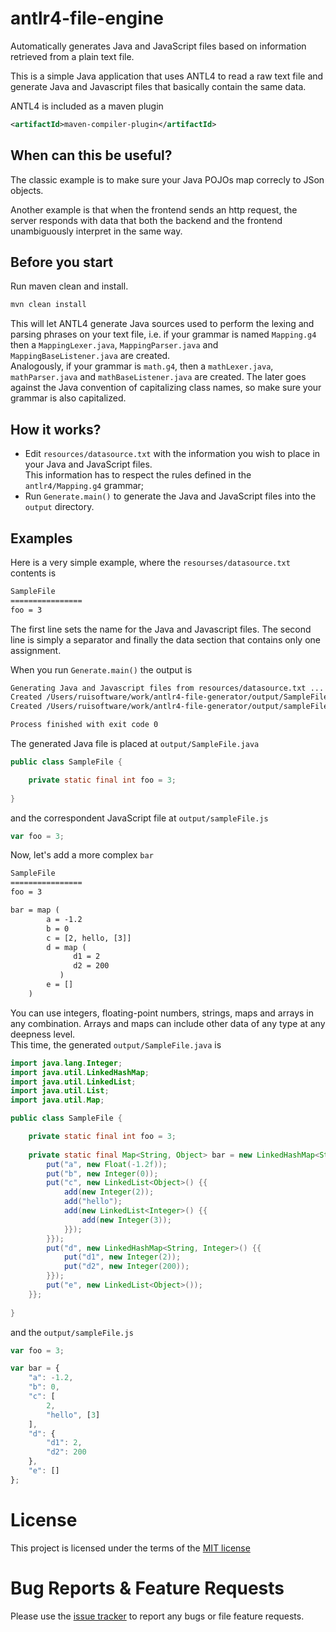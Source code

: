 # antlr4-file-engine
Automatically generates Java and JavaScript files based on information retrieved from a plain text file.

This is a simple Java application that uses ANTL4 to read a raw text file and generate Java and Javascript files that basically contain the same data.  

ANTL4 is included as a maven plugin
````xml
<artifactId>maven-compiler-plugin</artifactId>
````
## When can this be useful?
The classic example is to make sure your Java POJOs map correcly to JSon objects.   

Another example is that when the frontend sends an http request, the server responds with data that both the backend and the frontend unambiguously interpret in the same way.

## Before you start
Run maven clean and install.  
````bash
mvn clean install
````
This will let ANTL4 generate Java sources used to perform the lexing and parsing phrases on your text file, i.e.
if your grammar is named `Mapping.g4` then a `MappingLexer.java`, `MappingParser.java` and `MappingBaseListener.java` are created.  
Analogously, if your grammar is `math.g4`, then a `mathLexer.java`, `mathParser.java` and `mathBaseListener.java` are created. The later goes
against the Java convention of capitalizing class names, so make sure your grammar is also capitalized.


## How it works?
- Edit `resources/datasource.txt` with the information you wish to place in your Java and JavaScript files.  
This information has to respect the rules defined in the `antlr4/Mapping.g4` grammar;
- Run `Generate.main()` to generate the Java and JavaScript files into the `output` directory.

## Examples
Here is a very simple example, where the `resourses/datasource.txt` contents is
````txt
SampleFile
================
foo = 3
````

The first line sets the name for the Java and Javascript files. The second line is simply a separator and finally the data section that contains only one assignment.  

When you run `Generate.main()` the output is
````txt
Generating Java and Javascript files from resources/datasource.txt ...
Created /Users/ruisoftware/work/antlr4-file-generator/output/SampleFile.java
Created /Users/ruisoftware/work/antlr4-file-generator/output/sampleFile.js

Process finished with exit code 0
````

The generated Java file is placed at `output/SampleFile.java`
````java
public class SampleFile {

    private static final int foo = 3;
    
}
````
and the correspondent JavaScript file at `output/sampleFile.js`
````javascript
var foo = 3;
````

Now, let's add a more complex `bar`
````txt
SampleFile
================
foo = 3

bar = map (
        a = -1.2
        b = 0
        c = [2, hello, [3]]
        d = map (
              d1 = 2
              d2 = 200
           )
        e = []
    )
````
You can use integers, floating-point numbers, strings, maps and arrays in any combination. Arrays and maps can include other data of any type at any deepness level.  
This time, the generated `output/SampleFile.java` is

````java
import java.lang.Integer;
import java.util.LinkedHashMap;
import java.util.LinkedList;
import java.util.List;
import java.util.Map;

public class SampleFile {

    private static final int foo = 3;
    
    private static final Map<String, Object> bar = new LinkedHashMap<String, Object>() {{
        put("a", new Float(-1.2f));
        put("b", new Integer(0));
        put("c", new LinkedList<Object>() {{
            add(new Integer(2));
            add("hello");
            add(new LinkedList<Integer>() {{
                add(new Integer(3));
            }});
        }});
        put("d", new LinkedHashMap<String, Integer>() {{
            put("d1", new Integer(2));
            put("d2", new Integer(200));
        }});
        put("e", new LinkedList<Object>());
    }};
    
}
````
and the `output/sampleFile.js`
````javascript
var foo = 3;

var bar = {
    "a": -1.2,
    "b": 0,
    "c": [
        2,
        "hello", [3]
    ],
    "d": {
        "d1": 2,
        "d2": 200
    },
    "e": []
};
````

# License
This project is licensed under the terms of the [MIT license](https://opensource.org/licenses/mit-license.php)

# Bug Reports & Feature Requests
Please use the [issue tracker](https://github.com/ruisoftware/antlr4-file-generator/issues) to report any bugs or file feature requests.
